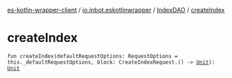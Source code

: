 [es-kotlin-wrapper-client](../../index.md) / [io.inbot.eskotlinwrapper](../index.md) / [IndexDAO](index.md) / [createIndex](./create-index.md)

# createIndex

`fun createIndex(defaultRequestOptions: RequestOptions = this._defaultRequestOptions, block: CreateIndexRequest.() -> `[`Unit`](https://kotlinlang.org/api/latest/jvm/stdlib/kotlin/-unit/index.html)`): `[`Unit`](https://kotlinlang.org/api/latest/jvm/stdlib/kotlin/-unit/index.html)